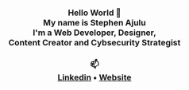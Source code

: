 
  <!-- Hi there! Feel free to make this your own but don't use my data -->
<div align="center">  
<h3>Hello World 👋<br> My name is Stephen Ajulu<br>I'm a Web Developer, Designer,<br>Content Creator and Cybsecurity Strategist</h3>

<h3>📫 <br><a href="https://links.stephenajulu.com">Linkedin</a> • <a href="https://stephenajulu.com">Website</a> 

<!--
**wingemo/wingemo** is a ✨ _special_ ✨ repository because its `README.md` (this file) appears on your GitHub profile.

Here are some ideas to get you started:

- 🔭 I’m currently working on ...
- 🌱 I’m currently learning ...
- 👯 I’m looking to collaborate on ...
- 🤔 I’m looking for help with ...
- 💬 Ask me about ...
- 📫 How to reach me: ...
- 😄 Pronouns: ...
- ⚡ Fun fact: ...
-->
